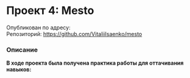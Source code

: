 # Проект 4: Mesto

Опубликован по адресу:  
Репозиторий: https://github.com/VitaliiIsaenko/mesto

### Описание

**В ходе проекта была получена практика работы для оттачивания навыков:**
